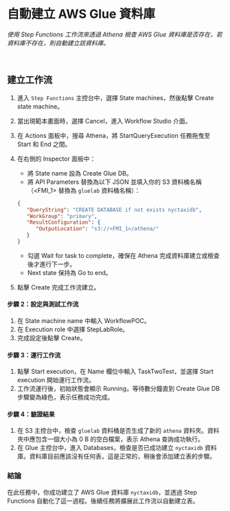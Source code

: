 # 自動建立 AWS Glue 資料庫

_使用 Step Functions 工作流來透過 Athena 檢查 AWS Glue 資料庫是否存在，若資料庫不存在，則自動建立該資料庫。_

<br>

## 建立工作流

1. 進入 `Step Functions` 主控台中，選擇 State machines，然後點擊 Create state machine。
2. 當出現範本畫面時，選擇 Cancel，進入 Workflow Studio 介面。
3. 在 Actions 面板中，搜尋 Athena，將 StartQueryExecution 任務拖曳至 Start 和 End 之間。
4. 在右側的 Inspector 面板中：
   - 將 State name 設為 Create Glue DB。
   - 將 API Parameters 替換為以下 JSON 並填入你的 S3 資料桶名稱（<FMI_1> 替換為 `gluelab` 資料桶名稱）：
   ```json
   {
      "QueryString": "CREATE DATABASE if not exists nyctaxidb",
      "WorkGroup": "primary",
      "ResultConfiguration": {
         "OutputLocation": "s3://<FMI_1>/athena/"
      }
   }
   ```
   - 勾選 Wait for task to complete，確保在 Athena 完成資料庫建立或檢查後才進行下一步。
   - Next state 保持為 Go to end。

5. 點擊 Create 完成工作流建立。

#### 步驟 2：設定與測試工作流
1. 在 State machine name 中輸入 WorkflowPOC。
2. 在 Execution role 中選擇 StepLabRole。
3. 完成設定後點擊 Create。

#### 步驟 3：運行工作流
1. 點擊 Start execution，在 Name 欄位中輸入 TaskTwoTest，並選擇 Start execution 開始運行工作流。
2. 工作流運行後，初始狀態會顯示 Running，等待數分鐘直到 Create Glue DB 步驟變為綠色，表示任務成功完成。

#### 步驟 4：驗證結果
1. 在 S3 主控台中，檢查 `gluelab` 資料桶是否生成了新的 `athena` 資料夾。資料夾中應包含一個大小為 0 B 的空白檔案，表示 Athena 查詢成功執行。
2. 在 Glue 主控台中，進入 Databases，檢查是否已成功建立 `nyctaxidb` 資料庫。資料庫目前應該沒有任何表，這是正常的，稍後會添加建立表的步驟。

### 結論
在此任務中，你成功建立了 AWS Glue 資料庫 `nyctaxidb`，並透過 Step Functions 自動化了這一過程。後續任務將擴展此工作流以自動建立表。